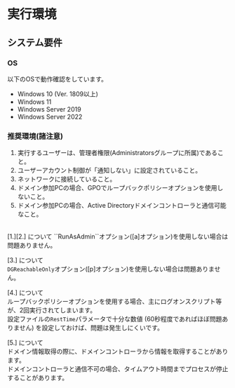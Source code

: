 # 実行環境

## システム要件

### OS

以下のOSで動作確認をしています。
- Windows 10 (Ver. 1809以上)
- Windows 11
- Windows Server 2019
- Windows Server 2022

### 推奨環境(諸注意)

1. 実行するユーザーは、管理者権限(Administratorsグループに所属)であること。
2. ユーザーアカウント制御が「通知しない」に設定されていること。
3. ネットワークに接続していること。
4. ドメイン参加PCの場合、GPOでループバックポリシーオプションを使用しないこと。
5. ドメイン参加PCの場合、Active Directoryドメインコントローラと通信可能なこと。

<br>
[1.][2.] について  
``RunAsAdmin``オプション([a]オプション)を使用しない場合は問題ありません。

[3.] について  
``DGReachableOnly``オプション([p]オプション)を使用しない場合は問題ありません。

[4.] について  
ループバックポリシーオプションを使用する場合、主にログオンスクリプト等が、2回実行されてしまいます。  
設定ファイルの``RestTime``パラメータで十分な数値 (60秒程度であればほぼ問題ありません) を設定しておけば、問題は発生しにくいです。  

[5.] について  
ドメイン情報取得の際に、ドメインコントローラから情報を取得することがあります。  
ドメインコントローラと通信不可の場合、タイムアウト時間までプロセスが停止することがあります。







